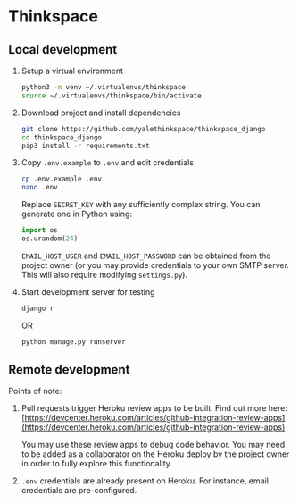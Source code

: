 # Thinkspace

## Local development

1. Setup a virtual environment

    ```bash
    python3 -m venv ~/.virtualenvs/thinkspace
    source ~/.virtualenvs/thinkspace/bin/activate
    ```

2. Download project and install dependencies

    ```bash
    git clone https://github.com/yalethinkspace/thinkspace_django
    cd thinkspace_django
    pip3 install -r requirements.txt
    ```

3. Copy `.env.example` to `.env` and edit credentials

    ```bash
    cp .env.example .env
    nano .env
    ```

    Replace `SECRET_KEY` with any sufficiently complex string. You can generate one in Python using:

    ```python
    import os
    os.urandom(24)
    ```

    `EMAIL_HOST_USER` and `EMAIL_HOST_PASSWORD` can be obtained from the project owner (or you may provide credentials to your own SMTP server. This will also require modifying `settings.py`).

4. Start development server for testing

    ```bash
    django r
    ```

    OR

    ```bash
    python manage.py runserver
    ```

## Remote development

Points of note: 

1. Pull requests trigger Heroku review apps to be built. Find out more here: [https://devcenter.heroku.com/articles/github-integration-review-apps](https://devcenter.heroku.com/articles/github-integration-review-apps)

    You may use these review apps to debug code behavior. You may need to be added as a collaborator on the Heroku deploy by the project owner in order to fully explore this functionality.

2. `.env` credentials are already present on Heroku. For instance, email credentials are pre-configured.

